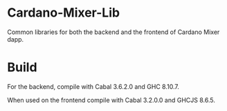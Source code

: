 # Cardano-Mixer-Lib
Common libraries for both the backend and the frontend of Cardano Mixer dapp.

# Build
For the backend, compile with Cabal 3.6.2.0 and GHC 8.10.7.

When used on the frontend compile with Cabal 3.2.0.0 and GHCJS 8.6.5.
